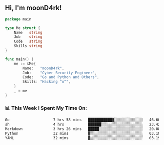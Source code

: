 <h2> Hi, I'm moonD4rk!</h2>

```go
package main

type Me struct {
	Name   string
	Job    string
	Code   string
	Skills string
}

func main() {
	me := &Me{
		Name:   "moonD4rk",
		Job:    "Cyber Security Engineer",
		Code:   "Go and Python and Others",
		Skills: "Hacking ^o^",
	}
	_ = me
}
```

<h3>📊 This Week I Spent My Time On:</h3>
<!-- <img align='right' src="https://github-readme-stats.vercel.app/api?username=moond4rk&show_icons=true&theme=radical", width="300" height="150"> -->

<!--START_SECTION:waka-->

```txt
Go                    7 hrs 58 mins   ███████████▓░░░░░░░░░░░░░   46.60 %
sh                    4 hrs           ██████░░░░░░░░░░░░░░░░░░░   23.42 %
Markdown              3 hrs 26 mins   █████░░░░░░░░░░░░░░░░░░░░   20.08 %
Python                32 mins         ▓░░░░░░░░░░░░░░░░░░░░░░░░   03.19 %
YAML                  32 mins         ▓░░░░░░░░░░░░░░░░░░░░░░░░   03.19 %
```

<!--END_SECTION:waka-->

